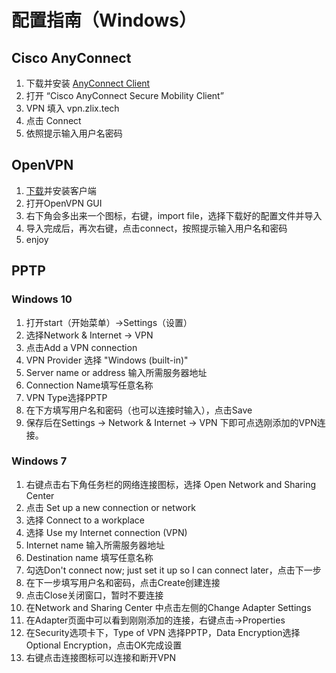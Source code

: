 # 配置指南（Windows）

## Cisco AnyConnect
1. 下载并安装 [AnyConnect Client](https://ftp.ustclug.org/software/anyconnect/anyconnect-win-4.4.03034-core-vpn-predeploy-k9.msi)
2. 打开 “Cisco AnyConnect Secure Mobility Client”
3. VPN 填入 vpn.zlix.tech
4. 点击 Connect
5. 依照提示输入用户名密码

## OpenVPN
1. [下载](https://ftp.ustclug.org/software/openvpn/)并安装客户端
2. 打开OpenVPN GUI 
3. 右下角会多出来一个图标，右键，import file，选择下载好的配置文件并导入
4. 导入完成后，再次右键，点击connect，按照提示输入用户名和密码
5. enjoy

## PPTP

### Windows 10

1. 打开start（开始菜单）->Settings（设置）
2. 选择Network & Internet -> VPN
3. 点击Add a VPN connection
4. VPN Provider 选择 "Windows (built-in)"
5. Server name or address 输入所需服务器地址
6. Connection Name填写任意名称
7. VPN Type选择PPTP
8. 在下方填写用户名和密码（也可以连接时输入），点击Save
9. 保存后在Settings -> Network & Internet -> VPN 下即可点选刚添加的VPN连接。

### Windows 7

1. 右键点击右下角任务栏的网络连接图标，选择 Open Network and Sharing Center
2. 点击 Set up a new connection or network
3. 选择 Connect to a workplace
4. 选择 Use my Internet connection (VPN)
5. Internet name 输入所需服务器地址
6. Destination name 填写任意名称
7. 勾选Don't connect now; just set it up so I can connect later，点击下一步
8. 在下一步填写用户名和密码，点击Create创建连接
9. 点击Close关闭窗口，暂时不要连接
10. 在Network and Sharing Center 中点击左侧的Change Adapter Settings
11. 在Adapter页面中可以看到刚刚添加的连接，右键点击->Properties
12. 在Security选项卡下，Type of VPN 选择PPTP，Data Encryption选择Optional Encryption，点击OK完成设置
13. 右键点击连接图标可以连接和断开VPN
